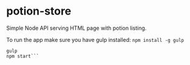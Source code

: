 # potion-store

Simple Node API serving HTML page with potion listing.

To run the app make sure you have gulp installed: ```npm install -g gulp```

```npm install
gulp
npm start```

